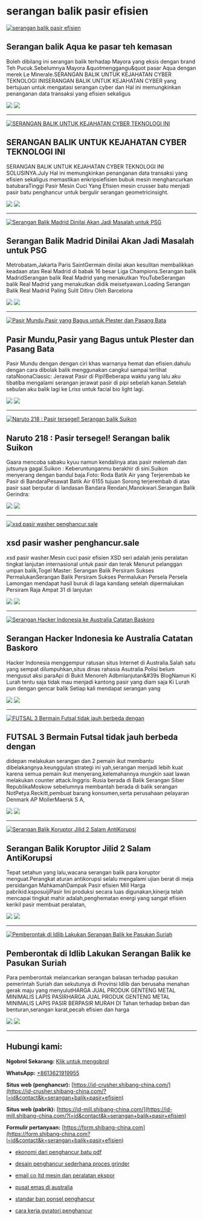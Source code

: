 # serangan balik pasir efisien

<a href="https://swt.shibang-china.com/?l=id&img&k=serangan+balik+pasir+efisien" target="_blank">![serangan balik pasir efisien](http://static.shibang-china.com/all-800x300/1510.jpg)</a>

## Serangan balik Aqua ke pasar teh kemasan
Boleh dibilang ini serangan balik terhadap Mayora yang eksis dengan brand Teh Pucuk.Sebelumnya Mayora &quotmenggangu&quot pasar Aqua dengan merek Le Minerale.SERANGAN BALIK UNTUK KEJAHATAN CYBER TEKNOLOGI INISERANGAN BALIK UNTUK KEJAHATAN CYBER yang bertujuan untuk mengatasi serangan cyber dan Hal ini memungkinkan penanganan data transaksi yang efisien sekaligus


<a href="https://whatsapp.shibangsoft.com/WhatsApp.php" target="_blank" title="WhatsApp">![](http://static.shibang-china.com/icon/whatsapp.png)</a> <a href="https://swt.shibang-china.com/?l=id&icon&k=serangan+balik+pasir+efisien" target="_blank">![](http://static.shibang-china.com/icon/chat-id.png)</a>

---

<a href="https://swt.shibang-china.com/?l=id&img&k=serangan+balik+pasir+efisien" target="_blank">![SERANGAN BALIK UNTUK KEJAHATAN CYBER TEKNOLOGI INI](http://static.shibang-china.com/all-800x300/1123.jpg)</a>

## SERANGAN BALIK UNTUK KEJAHATAN CYBER TEKNOLOGI INI
SERANGAN BALIK UNTUK KEJAHATAN CYBER TEKNOLOGI INI SOLUSINYA.July Hal ini memungkinkan penanganan data transaksi yang efisien sekaligus memastikan enkripsiefisien bubuk mesin menghancurkan batubaraTinggi Pasir Mesin Cuci Yang Efisien mesin crusser batu menjadi pasir batu penghancur untuk bergulir serangan geometricinsight.


<a href="https://whatsapp.shibangsoft.com/WhatsApp.php" target="_blank" title="WhatsApp">![](http://static.shibang-china.com/icon/whatsapp.png)</a> <a href="https://swt.shibang-china.com/?l=id&icon&k=serangan+balik+pasir+efisien" target="_blank">![](http://static.shibang-china.com/icon/chat-id.png)</a>

---

<a href="https://swt.shibang-china.com/?l=id&img&k=serangan+balik+pasir+efisien" target="_blank">![Serangan Balik Madrid Dinilai Akan Jadi Masalah untuk PSG](http://static.shibang-china.com/all-800x300/1409.jpg)</a>

## Serangan Balik Madrid Dinilai Akan Jadi Masalah untuk PSG
Metrobatam,Jakarta Paris SaintGermain dinilai akan kesulitan membalikkan keadaan atas Real Madrid di babak 16 besar Liga Champions.Serangan balik MadridSerangan balik Real Madrid yang menakutkan YouTubeSerangan balik Real Madrid yang menakutkan didik meisetyawan.Loading Serangan Balik Real Madrid Paling Sulit Ditiru Oleh Barcelona


<a href="https://whatsapp.shibangsoft.com/WhatsApp.php" target="_blank" title="WhatsApp">![](http://static.shibang-china.com/icon/whatsapp.png)</a> <a href="https://swt.shibang-china.com/?l=id&icon&k=serangan+balik+pasir+efisien" target="_blank">![](http://static.shibang-china.com/icon/chat-id.png)</a>

---

<a href="https://swt.shibang-china.com/?l=id&img&k=serangan+balik+pasir+efisien" target="_blank">![Pasir Mundu,Pasir yang Bagus untuk Plester dan Pasang Bata](http://static.shibang-china.com/all-800x300/1467.jpg)</a>

## Pasir Mundu,Pasir yang Bagus untuk Plester dan Pasang Bata
Pasir Mundu dengan dengan ciri khas warnanya hemat dan efisien.dahulu dengan cara dibolak balik menggunakan cangkul sampai terlihat rataNoonaClassic: Jerawat Pasir di Pipi!Beberapa waktu yang lalu aku tibatiba mengalami serangan jerawat pasir di pipi sebelah kanan.Setelah sebulan aku balik lagi ke L*riss* untuk facial bio light lagi.


<a href="https://whatsapp.shibangsoft.com/WhatsApp.php" target="_blank" title="WhatsApp">![](http://static.shibang-china.com/icon/whatsapp.png)</a> <a href="https://swt.shibang-china.com/?l=id&icon&k=serangan+balik+pasir+efisien" target="_blank">![](http://static.shibang-china.com/icon/chat-id.png)</a>

---

<a href="https://swt.shibang-china.com/?l=id&img&k=serangan+balik+pasir+efisien" target="_blank">![Naruto 218 : Pasir tersegel! Serangan balik Suikon](http://static.shibang-china.com/all-800x300/123.jpg)</a>

## Naruto 218 : Pasir tersegel! Serangan balik Suikon
Gaara mencoba sabaku kyuu namun kendalinya atas pasir melemah dan jutsunya gagal.Suikon : Keberuntunganmu berakhir di sini.Suikon menyerang dengan bandul baja.Foto: Roda Batik Air yang Terjerembab ke Pasir di BandaraPesawat Batik Air 6155 tujuan Sorong terjerembab di atas pasir saat berputar di landasan Bandara Rendani,Manokwari.Serangan Balik Gerindra:


<a href="https://whatsapp.shibangsoft.com/WhatsApp.php" target="_blank" title="WhatsApp">![](http://static.shibang-china.com/icon/whatsapp.png)</a> <a href="https://swt.shibang-china.com/?l=id&icon&k=serangan+balik+pasir+efisien" target="_blank">![](http://static.shibang-china.com/icon/chat-id.png)</a>

---

<a href="https://swt.shibang-china.com/?l=id&img&k=serangan+balik+pasir+efisien" target="_blank">![xsd pasir washer penghancur.sale](http://static.shibang-china.com/all-800x300/1440.jpg)</a>

## xsd pasir washer penghancur.sale
xsd pasir washer.Mesin cuci pasir efisien XSD seri adalah jenis peralatan tingkat lanjutan internasional untuk pasir dan terak Menurut pelanggan umpan balik,Togel Master: Serangan Balik Persiram Sukses PermalukanSerangan Balik Persiram Sukses Permalukan Persela Persela Lamongan mendapat hasil buruk di laga kandang setelah dipermalukan Persiram Raja Ampat 31 di lanjutan


<a href="https://whatsapp.shibangsoft.com/WhatsApp.php" target="_blank" title="WhatsApp">![](http://static.shibang-china.com/icon/whatsapp.png)</a> <a href="https://swt.shibang-china.com/?l=id&icon&k=serangan+balik+pasir+efisien" target="_blank">![](http://static.shibang-china.com/icon/chat-id.png)</a>

---

<a href="https://swt.shibang-china.com/?l=id&img&k=serangan+balik+pasir+efisien" target="_blank">![Serangan Hacker Indonesia ke Australia Catatan Baskoro](http://static.shibang-china.com/all-800x300/1083.jpg)</a>

## Serangan Hacker Indonesia ke Australia Catatan Baskoro
Hacker Indonesia menggempur ratusan situs Internet di Australia.Salah satu yang sempat dilumpuhkan,situs dinas rahasia Asutralia.Polisi belum mengusut aksi paraApi di Bukit Menoreh Adbmlanjutan&#39s BlogNamun Ki Lurah tentu saja tidak mau menjadi kantong pasir yang diam saja Ki Lurah pun dengan gencar balik Setiap kali mendapat serangan yang


<a href="https://whatsapp.shibangsoft.com/WhatsApp.php" target="_blank" title="WhatsApp">![](http://static.shibang-china.com/icon/whatsapp.png)</a> <a href="https://swt.shibang-china.com/?l=id&icon&k=serangan+balik+pasir+efisien" target="_blank">![](http://static.shibang-china.com/icon/chat-id.png)</a>

---

<a href="https://swt.shibang-china.com/?l=id&img&k=serangan+balik+pasir+efisien" target="_blank">![FUTSAL 3 Bermain Futsal tidak jauh berbeda dengan](http://static.shibang-china.com/all-800x300/552.jpg)</a>

## FUTSAL 3 Bermain Futsal tidak jauh berbeda dengan
didepan melakukan serangan dan 2 pemain ikut membantu dibelakangnya.keunggulan strategi ini yah,serangan menjadi lebih kuat karena semua pemain ikut menyerang,kelemahannya mungkin saat lawan melakukan counter attack.Inggris: Rusia berada di Balik Serangan Siber RepublikaMoskow sebelumnya membantah berada di balik serangan NotPetya.Reckitt,pembuat barang konsumen,serta perusahaan pelayaran Denmark AP MollerMaersk S A,


<a href="https://whatsapp.shibangsoft.com/WhatsApp.php" target="_blank" title="WhatsApp">![](http://static.shibang-china.com/icon/whatsapp.png)</a> <a href="https://swt.shibang-china.com/?l=id&icon&k=serangan+balik+pasir+efisien" target="_blank">![](http://static.shibang-china.com/icon/chat-id.png)</a>

---

<a href="https://swt.shibang-china.com/?l=id&img&k=serangan+balik+pasir+efisien" target="_blank">![Serangan Balik Koruptor Jilid 2 Salam AntiKorupsi](http://static.shibang-china.com/all-800x300/229.jpg)</a>

## Serangan Balik Koruptor Jilid 2 Salam AntiKorupsi
Tepat setahun yang lalu,wacana serangan balik para koruptor menguat.Perangkat aturan antikorupsi selalu mengalami ujian berat di meja persidangan MahkamahDampak Pasir efisien Mill Harga pabrikid.ksposuijiPasir lini produksi secara luas digunakan,kinerja telah mencapai tingkat mahir adalah,penghematan energi yang sangat efisien kerikil pasir membuat peralatan,


<a href="https://whatsapp.shibangsoft.com/WhatsApp.php" target="_blank" title="WhatsApp">![](http://static.shibang-china.com/icon/whatsapp.png)</a> <a href="https://swt.shibang-china.com/?l=id&icon&k=serangan+balik+pasir+efisien" target="_blank">![](http://static.shibang-china.com/icon/chat-id.png)</a>

---

<a href="https://swt.shibang-china.com/?l=id&img&k=serangan+balik+pasir+efisien" target="_blank">![Pemberontak di Idlib Lakukan Serangan Balik ke Pasukan Suriah](http://static.shibang-china.com/all-800x300/1123.jpg)</a>

## Pemberontak di Idlib Lakukan Serangan Balik ke Pasukan Suriah
Para pemberontak melancarkan serangan balasan terhadap pasukan pemerintah Suriah dan sekutunya di Provinsi Idlib dan berusaha menahan gerak maju yang menyulutHARGA JUAL PRODUK GENTENG METAL MINIMALIS LAPIS PASIRHARGA JUAL PRODUK GENTENG METAL MINIMALIS LAPIS PASIR BERPASIR MURAH DI Tahan terhadap beban dan benturan,serangan karat,pecah efisien dan harga


<a href="https://whatsapp.shibangsoft.com/WhatsApp.php" target="_blank" title="WhatsApp">![](http://static.shibang-china.com/icon/whatsapp.png)</a> <a href="https://swt.shibang-china.com/?l=id&icon&k=serangan+balik+pasir+efisien" target="_blank">![](http://static.shibang-china.com/icon/chat-id.png)</a>

---
## Hubungi kami:

**Ngobrol Sekarang:** [Klik untuk mengobrol](https://swt.shibang-china.com?l=id&contact&k=serangan+balik+pasir+efisien)

**WhatsApp:**  [+8613621919955](https://whatsapp.shibangsoft.com/WhatsApp.php)

**Situs web (penghancur):** [https://id-crusher.shibang-china.com/](https://id-crusher.shibang-china.com/?l=id&contact&k=serangan+balik+pasir+efisien)

**Situs web (pabrik):** [https://id-mill.shibang-china.com/](https://id-mill.shibang-china.com/?l=id&contact&k=serangan+balik+pasir+efisien)

**Formulir pertanyaan:** [https://form.shibang-china.com](https://form.shibang-china.com?l=id&contact&k=serangan+balik+pasir+efisien)

* [ekonomi dari penghancur batu pdf](../31/ekonomi%20dari%20penghancur%20batu%20pdf.md)

* [desain penghancur sederhana proces grinder](../34/desain%20penghancur%20sederhana%20proces%20grinder.md)

* [email co ltd mesin dan peralatan ekspor](../37/email%20co%20ltd%20mesin%20dan%20peralatan%20ekspor.md)

* [pusat emas di australia](../33/pusat%20emas%20di%20australia.md)

* [standar ban ponsel penghancur](../40/standar%20ban%20ponsel%20penghancur.md)

* [cara kerja gyratori penghancur](../32/cara%20kerja%20gyratori%20penghancur.md)